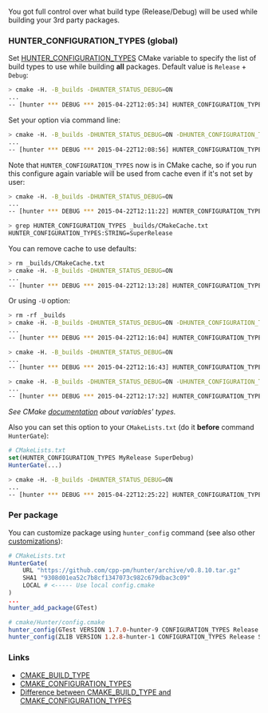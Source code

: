 You got full control over what build type (Release/Debug) will be used while building your 3rd party packages.

### HUNTER_CONFIGURATION_TYPES (global)

Set [HUNTER_CONFIGURATION_TYPES][hunter-configuration-types] CMake variable to specify the list of build types to use while building **all** packages. Default value is `Release` + `Debug`:
```bash
> cmake -H. -B_builds -DHUNTER_STATUS_DEBUG=ON
...
-- [hunter *** DEBUG *** 2015-04-22T12:05:34] HUNTER_CONFIGURATION_TYPES: Release;Debug
```

Set your option via command line:
```bash
> cmake -H. -B_builds -DHUNTER_STATUS_DEBUG=ON -DHUNTER_CONFIGURATION_TYPES=SuperRelease
...
-- [hunter *** DEBUG *** 2015-04-22T12:08:56] HUNTER_CONFIGURATION_TYPES: SuperRelease
```

Note that `HUNTER_CONFIGURATION_TYPES` now is in CMake cache, so if you run this configure again variable will be used from cache even if it's not set by user:
```bash
> cmake -H. -B_builds -DHUNTER_STATUS_DEBUG=ON
...
-- [hunter *** DEBUG *** 2015-04-22T12:11:22] HUNTER_CONFIGURATION_TYPES: SuperRelease
```
```bash
> grep HUNTER_CONFIGURATION_TYPES _builds/CMakeCache.txt
HUNTER_CONFIGURATION_TYPES:STRING=SuperRelease
```

You can remove cache to use defaults:
```bash
> rm _builds/CMakeCache.txt
> cmake -H. -B_builds -DHUNTER_STATUS_DEBUG=ON
...
-- [hunter *** DEBUG *** 2015-04-22T12:13:28] HUNTER_CONFIGURATION_TYPES: Release;Debug
```

Or using `-U` option:
```bash
> rm -rf _builds
> cmake -H. -B_builds -DHUNTER_STATUS_DEBUG=ON -DHUNTER_CONFIGURATION_TYPES=SuperRelease
...
-- [hunter *** DEBUG *** 2015-04-22T12:16:04] HUNTER_CONFIGURATION_TYPES: SuperRelease
```
```bash
> cmake -H. -B_builds -DHUNTER_STATUS_DEBUG=ON
...
-- [hunter *** DEBUG *** 2015-04-22T12:16:43] HUNTER_CONFIGURATION_TYPES: SuperRelease
```
```bash
> cmake -H. -B_builds -DHUNTER_STATUS_DEBUG=ON -UHUNTER_CONFIGURATION_TYPES
...
-- [hunter *** DEBUG *** 2015-04-22T12:17:32] HUNTER_CONFIGURATION_TYPES: Release;Debug
```

*See CMake [documentation](http://www.cmake.org/cmake/help/v3.2/command/set.html) about variables' types.*

Also you can set this option to your `CMakeLists.txt` (do it **before** command `HunterGate`):
```cmake
# CMakeLists.txt
set(HUNTER_CONFIGURATION_TYPES MyRelease SuperDebug)
HunterGate(...)
```

```bash
> cmake -H. -B_builds -DHUNTER_STATUS_DEBUG=ON
...
-- [hunter *** DEBUG *** 2015-04-22T12:25:22] HUNTER_CONFIGURATION_TYPES: MyRelease;SuperDebug
```

### Per package

You can customize package using `hunter_config` command (see also other [customizations](https://github.com/ruslo/hunter/wiki/example.custom.config.id)):

```cmake
# CMakeLists.txt
HunterGate(
    URL "https://github.com/cpp-pm/hunter/archive/v0.8.10.tar.gz"
    SHA1 "9308d01ea52c7b8cf1347073c982c679dbac3c09"
    LOCAL # <----- Use local config.cmake
)
...
hunter_add_package(GTest)
```

```cmake
# cmake/Hunter/config.cmake
hunter_config(GTest VERSION 1.7.0-hunter-9 CONFIGURATION_TYPES Release Debug)
hunter_config(ZLIB VERSION 1.2.8-hunter-1 CONFIGURATION_TYPES Release SuperRelease)
```

### Links

* [CMAKE_BUILD_TYPE](http://www.cmake.org/cmake/help/v3.2/variable/CMAKE_BUILD_TYPE.html)
* [CMAKE_CONFIGURATION_TYPES](http://www.cmake.org/cmake/help/v3.2/variable/CMAKE_CONFIGURATION_TYPES.html)
* [Difference between CMAKE_BUILD_TYPE and CMAKE_CONFIGURATION_TYPES](http://stackoverflow.com/a/24470998/2288008)

[hunter-configuration-types]: https://github.com/ruslo/hunter/wiki/usr.variables#hunter_configuration_types
